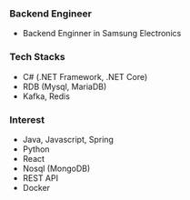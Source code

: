 ### Backend Engineer
- Backend Enginner in Samsung Electronics

### Tech Stacks
- C# (.NET Framework, .NET Core)
- RDB (Mysql, MariaDB)
- Kafka, Redis

### Interest
- Java, Javascript, Spring
- Python
- React
- Nosql (MongoDB)
- REST API
- Docker

<!--
**personflower/personflower** is a ✨ _special_ ✨ repository because its `README.md` (this file) appears on your GitHub profile.

Here are some ideas to get you started:

- 🔭 I’m currently working on ...
- 🌱 I’m currently learning ...
- 👯 I’m looking to collaborate on ...
- 🤔 I’m looking for help with ...
- 💬 Ask me about ...
- 📫 How to reach me: ...
- 😄 Pronouns: ...
- ⚡ Fun fact: ...
-->
